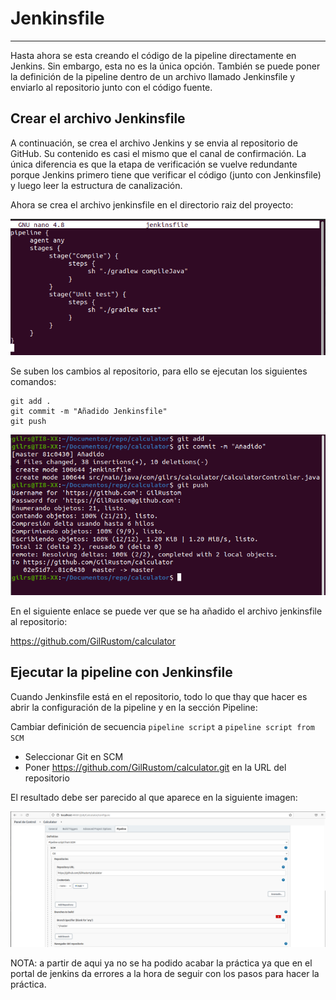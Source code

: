 # Jenkinsfile

------

Hasta ahora se esta creando el código de la pipeline directamente en Jenkins. Sin embargo,  esta no es la única opción. También se puede poner la definición de la  pipeline dentro de un archivo llamado Jenkinsfile y enviarlo al  repositorio junto con el código fuente. 

## Crear el archivo Jenkinsfile

A continuación, se crea el archivo Jenkins y se envia al repositorio de GitHub. Su  contenido es casi el mismo que el canal de confirmación. La única diferencia es que la etapa de verificación se vuelve redundante porque Jenkins primero tiene que verificar el código (junto con  Jenkinsfile) y luego leer la estructura de canalización.

Ahora se crea el archivo jenkinsfile en el directorio raiz del proyecto:

![po1](../imagenes/po1.png)

Se suben los cambios al repositorio, para ello se ejecutan los siguientes comandos:

```
git add . 
git commit -m "Añadido Jenkinsfile" 
git push
```

![po2](../imagenes/po2.png)

En el siguiente enlace se puede ver que se ha añadido el archivo jenkinsfile al repositorio:

https://github.com/GilRustom/calculator

## Ejecutar la pipeline con Jenkinsfile

Cuando Jenkinsfile está en el repositorio, todo lo que thay que hacer es abrir la configuración de la pipeline y en la sección Pipeline:

Cambiar definición de secuencia `pipeline script` a  `pipeline script from SCM`

- Seleccionar Git en SCM
- Poner https://github.com/GilRustom/calculator.git en la URL del repositorio

El resultado debe ser parecido al que aparece en la siguiente imagen:

![po3](../imagenes/po3.png)



NOTA: a partir de aqui ya no se ha podido acabar la práctica ya que en el portal de jenkins da errores a la hora de seguir con los pasos para hacer la práctica.



